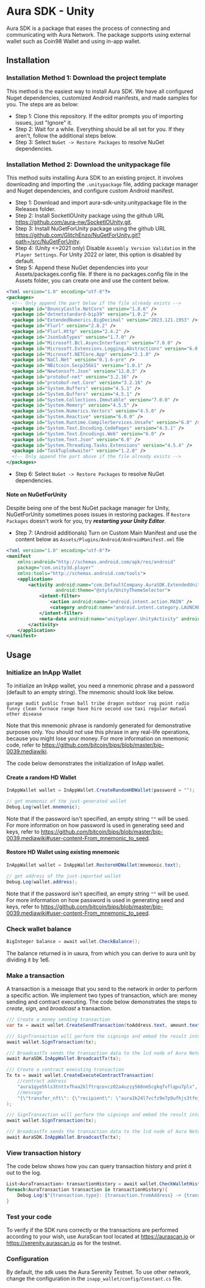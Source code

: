 # Aura SDK - Unity

Aura SDK is a package that eases the process of connecting and communicating with Aura Network. The package supports using external wallet such as Coin98 Wallet and using in-app wallet.

## Installation

### Installation Method 1: Download the project template

This method is the easiest way to install Aura SDK. We have all configured Nuget dependencies, customized Android manifests, and made samples for you. The steps are as below:

- Step 1: Clone this repository. If the editor prompts you of importing issues, just "Ignore" it.
- Step 2: Wait for a while. Everything should be all set for you. If they aren't, follow the additional steps below.
- Step 3: Select ```NuGet -> Restore Packages``` to resolve NuGet dependencies.

### Installation Method 2: Download the unitypackage file

This method suits installing Aura SDK to an existing project. It involves downloading and importing the ```.unitypackage``` file, adding package manager and Nuget dependencies, and configure custom Android manifest.

- Step 1: Download and import aura-sdk-unity.unitypackage file in the Releases folder.
- Step 2: Install SocketIOUnity package using the github URL <https://github.com/aura-nw/SocketIOUnity.git>.
- Step 3: Install NuGetForUnity package using the github URL <https://github.com/GlitchEnzo/NuGetForUnity.git?path=/src/NuGetForUnity>.
- Step 4: (Unity <=2021 only) Disable ```Assembly Version Validation``` in the ```Player Settings```. For Unity 2022 or later, this option is disabled by default.
- Step 5: Append these NuGet dependencies into your Assets/packages.config file. If there is no packages.config file in the Assets folder, you can create one and use the content below.

```xml
<?xml version="1.0" encoding="utf-8"?>
<packages>
  <!-- Only append the part below if the file already exists -->
  <package id="BouncyCastle.NetCore" version="1.8.6" />
  <package id="dotnetstandard-bip39" version="1.0.2" />
  <package id="ExtendedNumerics.BigDecimal" version="2023.121.1953" />
  <package id="Flurl" version="2.8.2" />
  <package id="Flurl.Http" version="2.4.2" />
  <package id="JsonSubTypes" version="1.7.0" />
  <package id="Microsoft.Bcl.AsyncInterfaces" version="7.0.0" />
  <package id="Microsoft.Extensions.Logging.Abstractions" version="6.0.1" />
  <package id="Microsoft.NETCore.App" version="2.1.0" />
  <package id="NaCl.Net" version="0.1.6-pre" />
  <package id="NBitcoin.Secp256k1" version="1.0.1" />
  <package id="Newtonsoft.Json" version="12.0.3" />
  <package id="protobuf-net" version="3.2.16" />
  <package id="protobuf-net.Core" version="3.2.16" />
  <package id="System.Buffers" version="4.5.1" />
  <package id="System.Buffers" version="4.5.1" />
  <package id="System.Collections.Immutable" version="7.0.0" />
  <package id="System.Memory" version="4.5.5" />
  <package id="System.Numerics.Vectors" version="4.5.0" />
  <package id="System.Reactive" version="6.0.0" />
  <package id="System.Runtime.CompilerServices.Unsafe" version="6.0" />
  <package id="System.Text.Encoding.CodePages" version="4.5.1" />
  <package id="System.Text.Encodings.Web" version="6.0" />
  <package id="System.Text.Json" version="6.0" />
  <package id="System.Threading.Tasks.Extensions" version="4.5.4" />
  <package id="TaskTupleAwaiter" version="1.2.0" />
  <!-- Only append the part above if the file already exists -->
</packages>
```

- Step 6: Select ```NuGet -> Restore Packages``` to resolve NuGet dependencies.
#### **Note on NuGetForUnity**
Despite being one of the best NuGet package manager for Unity, NuGetForUnity sometimes poses issues in restoring packages. If ```Restore Packages``` doesn't work for you, try ***restarting your Unity Editor***.

- Step 7: (Android additionals) Turn on Custom Main Manifest and use the content below as ```Assets/Plugins/Android/AndroidManifest.xml``` file

```xml
<?xml version="1.0" encoding="utf-8"?>
<manifest
    xmlns:android="http://schemas.android.com/apk/res/android"
    package="com.unity3d.player"
    xmlns:tools="http://schemas.android.com/tools">
    <application>
        <activity android:name="com.DefaultCompany.AuraSDK.ExtendedUnityPlayer"
                  android:theme="@style/UnityThemeSelector">
            <intent-filter>
                <action android:name="android.intent.action.MAIN" />
                <category android:name="android.intent.category.LAUNCHER" />
            </intent-filter>
            <meta-data android:name="unityplayer.UnityActivity" android:value="true" />
        </activity>
    </application>
</manifest>
```

## Usage

### Initialize an InApp Wallet

To initialize an InApp wallet, you need a mnemonic phrase and a password (default to an empty string). The mnemonic should look like below.

```plain
garage audit public frown ball tribe dragon outdoor rug point radio funny clean furnace range have hire second use taxi regular mutual other disease
```

Note that this mnemonic phrase is randomly generated for demonstrative purposes only. You should not use this phrase in any real-life operations, because you might lose your money.
For more information on mnemonic code, refer to <https://github.com/bitcoin/bips/blob/master/bip-0039.mediawiki>.

The code below demonstrates the initialization of InApp wallet.

#### Create a random HD Wallet

```csharp
InAppWallet wallet = InAppWallet.CreateRandomHDWallet(password = "");

// get mnemonic of the just-generated wallet
Debug.Log(wallet.mnemonic);
```

Note that if the password isn't specified, an empty string ```""``` will be used.
For more information on how password is used in generating seed and keys, refer to <https://github.com/bitcoin/bips/blob/master/bip-0039.mediawiki#user-content-From_mnemonic_to_seed>.

#### Restore HD Wallet using existing mnemonic

```csharp
InAppWallet wallet = InAppWallet.RestoreHDWallet(mnemonic.text);

// get address of the just-imported wallet
Debug.Log(wallet.address);
```

Note that if the password isn't specified, an empty string ```""``` will be used.
For more information on how password is used in generating seed and keys, refer to <https://github.com/bitcoin/bips/blob/master/bip-0039.mediawiki#user-content-From_mnemonic_to_seed>.

### Check wallet balance

```csharp
BigInteger balance = await wallet.CheckBalance();
```

The balance returned is in uaura, from which you can derive to aura unit by dividing it by 1e6.

### Make a transaction

A transaction is a message that you send to the network in order to perform a specific action. We implement two types of transaction, which are: money sending and contract executing. The code below demonstrates the steps to *create*, *sign*, and *broadcast* a transaction.

```csharp
/// Create a money sending transaction
var tx = await wallet.CreateSendTransaction(toAddress.text, amount.text);

/// SignTransaction will perform the signings and embed the result into the existing tx variable.
await wallet.SignTransaction(tx);

/// BroadcastTx sends the transaction data to the lcd node of Aura Network and returns the http response, from which you can parse the transaction details.
await AuraSDK.InAppWallet.BroadcastTx(tx);
```

```csharp
/// Create a contract executing transaction
Tx tx = await wallet.CreateExecuteContractTransaction(
    //contract address
    "aura1qye5hls3tnttxfhaa2klftrqcevcz02a4uzzy568nm5cgkqfvflqpu7plx",
    //message
    "{\"transfer_nft\": {\"recipient\": \"aura1k24l7vcfz9e7p9ufhjs3tfnjxwu43h8quq4glv\",\"token_id\": \"2\"}}"
);

/// SignTransaction will perform the signings and embed the result into the existing tx variable.
await wallet.SignTransaction(tx);

/// BroadcastTx sends the transaction data to the lcd node of Aura Network and returns the http response, from which you can parse the transaction details.
await AuraSDK.InAppWallet.BroadcastTx(tx);
```

### View transaction history

The code below shows how you can query transaction history and print it out to the log.

```csharp
List<AuraTransaction> transactionHistory = await wallet.CheckWalletHistory();
foreach(AuraTransaction transaction in transactionHistory){
    Debug.Log($"{transaction.type}: {transaction.fromAddress} -> {transaction.toAddress} {transaction.amount} uaura\n");
}
```

### Test your code

To verify if the SDK runs correctly or the transactions are performed according to your wish, use AuraScan tool located at <https://aurascan.io> or <https://serenity.aurascan.io> as for the testnet.

### Configuration

By default, the sdk uses the Aura Serenity Testnet. To use other network, change the configuration in the ```inapp_wallet/config/Constant.cs``` file.